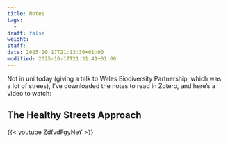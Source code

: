 ```yaml
---
title: Notes
tags:
  - 
draft: false
weight:
staff:
date: 2025-10-17T21:13:39+01:00
modified: 2025-10-17T21:31:41+01:00
---
```

Not in uni today (giving a talk to Wales Biodiversity Partnership, which was a lot of strees), I’ve downloaded the notes to read in Zotero, and here’s a video to watch:
## The Healthy Streets Approach
{{< youtube ZdfvdFgyNeY >}}

